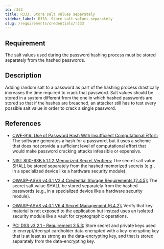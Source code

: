 ```yaml
---
id: r333
title: R333. Store salt values separately
sidebar_label: R333. Store salt values separately
slug: /requirements/credentials/r333
---
```


## Requirement

The salt values used during the password hashing process must be stored
separately from the hashed passwords.

## Description

Adding random salt to a password as part of the hashing process
drastically increases the time required to crack that password.
Salt values should be stored in a system different from the one in which
hashed passwords are stored so that if the hashes are breached,
an attacker still has to test every possible salt value in order to crack
a single password.

## References

- [CWE-916: Use of Password Hash With Insufficient Computational Effort:](https://cwe.mitre.org/data/definitions/916.html)
The software generates a hash for a password,
but it uses a scheme that does not provide a sufficient level of computational
effort that would make password cracking attacks infeasible or expensive.

- [NIST 800-63B 5.1.1.2 Memorized Secret Verifiers:](https://pages.nist.gov/800-63-3/sp800-63b.html)
The secret salt value SHALL be stored separately from the hashed memorized
secrets (e.g., in a specialized device like a hardware security module).

- [OWASP-ASVS v4.0.1 V2.4 Credential Storage Requirements.(2.4.5):](https://owasp.org/www-project-application-security-verification-standard/)
The secret salt value SHALL be stored separately from the hashed passwords
(e.g., in a specialized device like a hardware security module).

- [OWASP-ASVS v4.0.1 V6.4 Secret Management.(6.4.2):](https://owasp.org/www-project-application-security-verification-standard/)
Verify that key material is not exposed to the application but instead uses an
isolated security module like a vault for cryptographic operations.

- [PCI DSS v3.2.1 - Requirement 3.5.3:](https://www.pcisecuritystandards.org/documents/PCI_DSS_v3-2-1.pdf)
Store secret and private keys used to encrypt/decrypt cardholder data encrypted
with a key-encrypting key that is at least as strong as the data-encrypting
key, and that is stored separately from the data-encrypting key.
